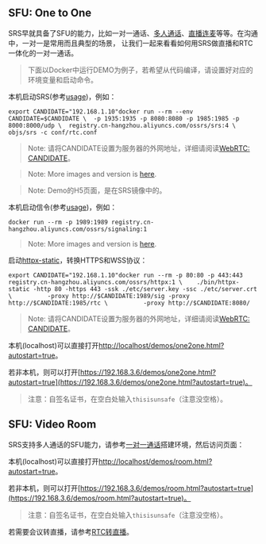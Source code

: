 ## SFU: One to One

SRS早就具备了SFU的能力，比如一对一通话、[多人通话](https://ossrs.net/lts/zh-cn/docs/v4/doc/webrtc#sfu-video-room)、[直播连麦](https://ossrs.net/lts/zh-cn/docs/v4/doc/webrtc#room-to-live)等等。在沟通中，一对一是常用而且典型的场景， 让我们一起来看看如何用SRS做直播和RTC一体化的一对一通话。

> 下面以Docker中运行DEMO为例子，若希望从代码编译，请设置好对应的环境变量和启动命令。

本机启动SRS(参考[usage](https://github.com/ossrs/srs/tree/4.0release#usage))，例如：

```
export CANDIDATE="192.168.1.10"docker run --rm --env CANDIDATE=$CANDIDATE \  -p 1935:1935 -p 8080:8080 -p 1985:1985 -p 8000:8000/udp \  registry.cn-hangzhou.aliyuncs.com/ossrs/srs:4 \  objs/srs -c conf/rtc.conf
```

> Note: 请将CANDIDATE设置为服务器的外网地址，详细请阅读[WebRTC: CANDIDATE](https://ossrs.net/lts/zh-cn/docs/v4/doc/webrtc#config-candidate)。

> Note: More images and version is [here](https://cr.console.aliyun.com/repository/cn-hangzhou/ossrs/srs/images).

> Note: Demo的H5页面，是在SRS镜像中的。

本机启动信令(参考[usage](https://github.com/ossrs/signaling#usage))，例如：

```
docker run --rm -p 1989:1989 registry.cn-hangzhou.aliyuncs.com/ossrs/signaling:1
```

> Note: More images and version is [here](https://cr.console.aliyun.com/repository/cn-hangzhou/ossrs/signaling/images).

启动[httpx-static](https://github.com/ossrs/go-oryx/tree/develop/httpx-static#usage)，转换HTTPS和WSS协议：

```
export CANDIDATE="192.168.1.10"docker run --rm -p 80:80 -p 443:443 registry.cn-hangzhou.aliyuncs.com/ossrs/httpx:1 \    ./bin/httpx-static -http 80 -https 443 -ssk ./etc/server.key -ssc ./etc/server.crt \          -proxy http://$CANDIDATE:1989/sig -proxy http://$CANDIDATE:1985/rtc \          -proxy http://$CANDIDATE:8080/
```

> Note: 请将CANDIDATE设置为服务器的外网地址，详细请阅读[WebRTC: CANDIDATE](https://ossrs.net/lts/zh-cn/docs/v4/doc/webrtc#config-candidate)。

本机(localhost)可以直接打开[http://localhost/demos/one2one.html?autostart=true](http://localhost/demos/one2one.html?autostart=true)。

若非本机，则可以打开[https://192.168.3.6/demos/one2one.html?autostart=true](https://192.168.3.6/demos/one2one.html?autostart=true)。

> 注意：自签名证书，在空白处输入`thisisunsafe`（注意没空格）。

## SFU: Video Room

SRS支持多人通话的SFU能力，请参考[一对一通话](https://ossrs.net/lts/zh-cn/docs/v4/doc/webrtc#sfu-one-to-one)搭建环境，然后访问页面：

本机(localhost)可以直接打开[http://localhost/demos/room.html?autostart=true](http://localhost/demos/room.html?autostart=true)。

若非本机，则可以打开[https://192.168.3.6/demos/room.html?autostart=true](https://192.168.3.6/demos/room.html?autostart=true)。

> 注意：自签名证书，在空白处输入`thisisunsafe`（注意没空格）。

若需要会议转直播，请参考[RTC转直播](https://ossrs.net/lts/zh-cn/docs/v4/doc/webrtc#room-to-live)。